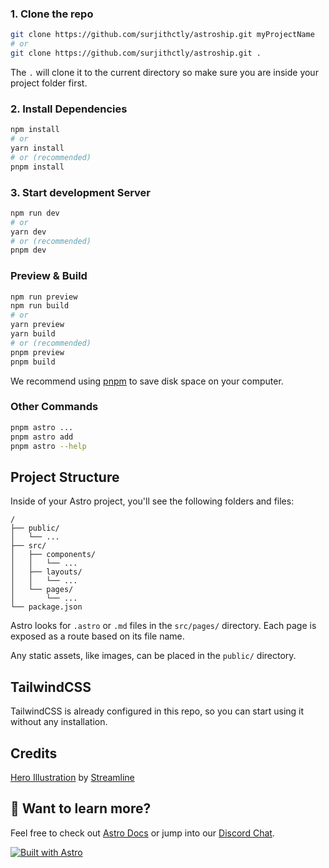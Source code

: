 

### 1. Clone the repo

```bash
git clone https://github.com/surjithctly/astroship.git myProjectName
# or
git clone https://github.com/surjithctly/astroship.git .
```

The `.` will clone it to the current directory so make sure you are inside your project folder first.

### 2. Install Dependencies

```bash
npm install
# or
yarn install
# or (recommended)
pnpm install
```

### 3. Start development Server

```bash
npm run dev
# or
yarn dev
# or (recommended)
pnpm dev
```

### Preview & Build

```bash
npm run preview
npm run build
# or
yarn preview
yarn build
# or (recommended)
pnpm preview
pnpm build
```

We recommend using [pnpm](https://pnpm.io/) to save disk space on your computer.

### Other Commands

```bash
pnpm astro ...
pnpm astro add
pnpm astro --help
```

## Project Structure

Inside of your Astro project, you'll see the following folders and files:

```
/
├── public/
│   └── ...
├── src/
│   ├── components/
│   │   └── ...
│   ├── layouts/
│   │   └── ...
│   └── pages/
│       └── ...
└── package.json
```

Astro looks for `.astro` or `.md` files in the `src/pages/` directory. Each page is exposed as a route based on its file name.

Any static assets, like images, can be placed in the `public/` directory.

## TailwindCSS

TailwindCSS is already configured in this repo, so you can start using it without any installation.

## Credits

[Hero Illustration](https://www.figma.com/community/file/1108400791662599811) by [Streamline](https://www.streamlinehq.com/)

## 👀 Want to learn more?

Feel free to check out [Astro Docs](https://docs.astro.build) or jump into our [Discord Chat](https://web3templates.com/discord).

[![Built with Astro](https://astro.badg.es/v1/built-with-astro.svg)](https://astro.build)
